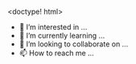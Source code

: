 <doctype! html>

- 👀 I’m interested in ...
- 🌱 I’m currently learning ...
- 💞️ I’m
 looking to collaborate on ...
- 📫 How to reach me ...

<!---
Natan32/Natan32 is a ✨ special ✨ repository because its `README.md` (this file) appears on your GitHub profile.
You can click the Preview link to take a look at your changes.
--->

